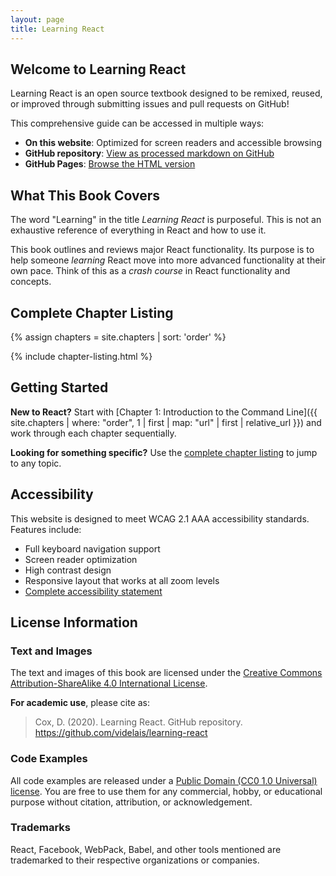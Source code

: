 ```yaml
---
layout: page
title: Learning React
---
```


## Welcome to Learning React

Learning React is an open source textbook designed to be remixed, reused, or improved through submitting issues and pull requests on GitHub!

This comprehensive guide can be accessed in multiple ways:

- **On this website**: Optimized for screen readers and accessible browsing
- **GitHub repository**: [View as processed markdown on GitHub](https://github.com/videlais/learning-react)
- **GitHub Pages**: [Browse the HTML version](https://videlais.github.io/learning-react/)

## What This Book Covers

The word "Learning" in the title *Learning React* is purposeful. This is not an exhaustive reference of everything in React and how to use it.

This book outlines and reviews major React functionality. Its purpose is to help someone *learning* React move into more advanced functionality at their own pace. Think of this as a *crash course* in React functionality and concepts.

## Complete Chapter Listing

{% assign chapters = site.chapters | sort: 'order' %}

{% include chapter-listing.html %}

## Getting Started

**New to React?** Start with [Chapter 1: Introduction to the Command Line]({{ site.chapters | where: "order", 1 | first | map: "url" | first | relative_url }}) and work through each chapter sequentially.

**Looking for something specific?** Use the [complete chapter listing](/chapters/) to jump to any topic.

## Accessibility

This website is designed to meet WCAG 2.1 AAA accessibility standards. Features include:

- Full keyboard navigation support
- Screen reader optimization
- High contrast design
- Responsive layout that works at all zoom levels
- [Complete accessibility statement](/accessibility/)

## License Information

### Text and Images

The text and images of this book are licensed under the [Creative Commons Attribution-ShareAlike 4.0 International License](https://creativecommons.org/licenses/by-sa/4.0/).

**For academic use**, please cite as:

> Cox, D. (2020). Learning React. GitHub repository. <https://github.com/videlais/learning-react>

### Code Examples

All code examples are released under a [Public Domain (CC0 1.0 Universal) license](https://creativecommons.org/publicdomain/zero/1.0/). You are free to use them for any commercial, hobby, or educational purpose without citation, attribution, or acknowledgement.

### Trademarks

React, Facebook, WebPack, Babel, and other tools mentioned are trademarked to their respective organizations or companies.
